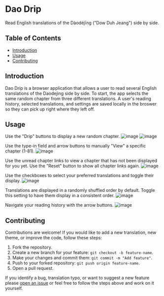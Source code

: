 # Dao Drip

Read English translations of the Dàodéjīng ("Dow Duh Jeang") side by side.

## Table of Contents

- [Introduction](#introduction)
- [Usage](#usage)
- [Contributing](#contributing)

## Introduction

Dao Drip is a browser application that allows a user to read several English translations of the Daodejing side by side. To start, the app selects the same random chapter from three different translations. A user's reading history, selected translations, and settings are saved locally in the broswer so they can pick up right where they left off.

## Usage

Use the "Drip" buttons to display a new random chapter.
![image](./img/readme/drip-button-1.png)
![image](./img/readme/drip-button-2.png)

Use the type-in field and arrow buttons to manually "View" a specific chapter (1-81).
![image](./img/readme/view-chapter-button.png)

Use the unread chapter links to view a chapter that has not been displayed for you yet. Use the "Reset" button to show all chapter links again.
![image](./img/readme/unread-chapter-links.png)

Use the checkboxes to select your preferred translations and toggle their display.
![image](./img/readme/translation-selection.png)

Translations are displayed in a randomly shuffled order by default. Toggle this setting to have them display in a consistent order.
![image](./img/readme/shuffle-control.png)

Navigate your reading history with the arrow buttons.
![image](./img/readme/history.png)

## Contributing

Contributions are welcome! If you would like to add a new translation, new theme, or improve the code, follow these steps:

1. Fork the repository.
2. Create a new branch for your feature: `git checkout -b feature-name`.
3. Make your changes and commit them: `git commit -m "Add feature"`.
4. Push to your forked repository: `git push origin feature-name`.
5. Open a pull request.

If you identify a bug, translation typo, or want to suggest a new feature please [open an issue](https://github.com/ptrrdrck/daod.rip/issues/new) or feel free to follow the steps above and work on it yourself.
